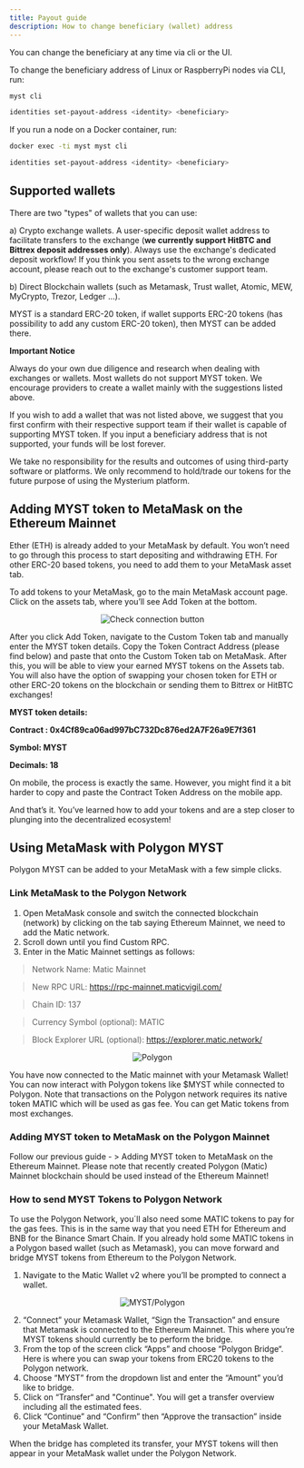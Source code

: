 ```yaml
---
title: Payout guide
description: How to change beneficiary (wallet) address
---
```


You can change the beneficiary at any time via cli or the UI.

To change the beneficiary address of Linux or RaspberryPi nodes via CLI, run:
```bash
myst cli
```

```bash
identities set-payout-address <identity> <beneficiary>
```

If you run a node on a Docker container, run:
```bash
docker exec -ti myst myst cli
```

```bash
identities set-payout-address <identity> <beneficiary>
```

## Supported wallets

There are two "types" of wallets that you can use: 

 
a) Crypto exchange wallets. A user-specific deposit wallet address to facilitate transfers to the exchange (**we currently support HitBTC and Bittrex deposit addresses only**). Always use the exchange's dedicated deposit workflow! If you think you sent assets to the wrong exchange account, please reach out to the exchange's customer support team.

b) Direct Blockchain wallets (such as Metamask, Trust wallet, Atomic, MEW, MyCrypto, Trezor, Ledger ...). 


MYST is a standard ERC-20 token, if wallet supports ERC-20 tokens (has possibility to add any custom ERC-20 token), then MYST can be added there.

**Important Notice**

Always do your own due diligence and research when dealing with exchanges or wallets. 
Most wallets do not support MYST token. We encourage providers to create a wallet mainly with the suggestions listed above. 

If you wish to add a wallet that was not listed above, we suggest that you first confirm with their respective support team if their wallet is capable of supporting MYST token. 
If you input a beneficiary address that is not supported, your funds will be lost forever.

We take no responsibility for the results and outcomes of using third-party software or platforms. 
We only recommend to hold/trade our tokens for the future purpose of using the Mysterium platform.


## Adding MYST token to MetaMask on the Ethereum Mainnet


Ether (ETH) is already added to your MetaMask by default. You won’t need to go through this process to start depositing and withdrawing ETH. For other ERC-20 based tokens, you need to add them to your MetaMask asset tab.

To add tokens to your MetaMask, go to the main MetaMask account page. Click on the assets tab, where you’ll see Add Token at the bottom.

<div style="text-align:center">
  <img src="../images/platforms/metamask.png" alt="Check connection button" class="screenshot"/>
</div>


After you click Add Token, navigate to the Custom Token tab and manually enter the MYST token details. Copy the Token Contract Address (please find below) and paste that onto the Custom Token tab on MetaMask. 
After this, you will be able to view your earned MYST tokens on the Assets tab. You will also have the option of swapping your chosen token for ETH or other ERC-20 tokens on the blockchain or sending them to Bittrex or HitBTC exchanges!

**MYST token details:**

**Contract : 0x4Cf89ca06ad997bC732Dc876ed2A7F26a9E7f361**

**Symbol: MYST**

**Decimals: 18**


On mobile, the process is exactly the same. However, you might find it a bit harder to copy and paste the Contract Token Address on the mobile app.

And that’s it. You’ve learned how to add your tokens and are a step closer to plunging into the decentralized ecosystem!


## Using MetaMask with Polygon MYST

Polygon MYST can be added to your MetaMask with a few simple clicks.

### Link MetaMask to the Polygon Network

1. Open MetaMask console and switch the connected blockchain (network) by clicking on the tab saying Ethereum Mainnet, we need to add the Matic network.
2. Scroll down until you find Custom RPC.
3. Enter in the Matic Mainnet settings as follows:

> Network Name: Matic Mainnet

> New RPC URL: https://rpc-mainnet.maticvigil.com/

> Chain ID: 137

> Currency Symbol (optional): MATIC

> Block Explorer URL (optional): https://explorer.matic.network/

<div style="text-align:center">
  <img src="../images/platforms/mp1.png" alt="Polygon" class="screenshot"/>
</div>


You have now connected to the Matic mainnet with your Metamask Wallet! You can now interact with Polygon tokens like $MYST while connected to Polygon. Note that transactions on the Polygon network requires its native token MATIC which will be used as gas fee. You can get Matic tokens from most exchanges.

### Adding MYST token to MetaMask on the Polygon Mainnet

Follow our previous guide - > Adding MYST token to MetaMask on the Ethereum Mainnet. Please note that recently created Polygon (Matic) Mainnet blockchain should be used instead of the Ethereum Mainnet!

### How to send MYST Tokens to Polygon Network

To use the Polygon Network, you´ll also need some MATIC tokens to pay for the gas fees. This is in the same way that you need ETH for Ethereum and BNB for the Binance Smart Chain. If you already hold some MATIC tokens in a Polygon based wallet (such as Metamask), you can move forward and bridge MYST tokens from Ethereum to the Polygon Network.

1. Navigate to the Matic Wallet v2 where you’ll be prompted to connect a wallet.

<div style="text-align:center">
  <img src="../images/platforms/polygon.png" alt="MYST/Polygon" class="screenshot"/>
</div>

2. “Connect” your Metamask Wallet, “Sign the Transaction” and ensure that Metamask is connected to the Ethereum Mainnet. This where you’re MYST tokens should currently be to perform the bridge.
3. From the top of the screen click “Apps” and choose “Polygon Bridge“. Here is where you can swap your tokens from ERC20 tokens to the Polygon network.
4. Choose “MYST” from the dropdown list and enter the “Amount” you’d like to bridge.
5. Click on “Transfer“ and "Continue". You will get a transfer overview including all the estimated fees.
6. Click “Continue” and “Confirm” then “Approve the transaction” inside your MetaMask Wallet.

When the bridge has completed its transfer, your MYST tokens will then appear in your MetaMask wallet under the Polygon Network.




